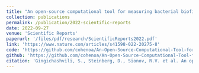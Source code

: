```yaml
---
title: "An open-source computational tool for measuring bacterial biofilm morphology and growth kinetics upon one-sided exposure to an antimicrobial source"
collection: publications
permalink: /publication/2022-scientific-reports
date: 2022-09-27
venue: 'Scientific Reports'
paperurl: '/files/pdf/research/ScientificReports2022.pdf'
link: 'https://www.nature.com/articles/s41598-022-20275-8'
code: 'https://github.com/cohenoa/An-Open-Source-Computational-Tool-for-Measuring-Bacterial-Biofilm-Morphology-and-Growth-Kinetics'
github: 'https://github.com/cohenoa/An-Open-Source-Computational-Tool-for-Measuring-Bacterial-Biofilm-Morphology-and-Growth-Kinetics'
citation: 'Gingichashvili, S., Steinberg, D., Sionov, R.V. et al. An open-source computational tool for measuring bacterial biofilm morphology and growth kinetics upon one-sided exposure to an antimicrobial source. Sci Rep 12, 16125 (2022). https://doi.org/10.1038/s41598-022-20275-8'
---
```

